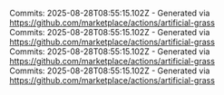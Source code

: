 Commits: 2025-08-28T08:55:15.102Z - Generated via https://github.com/marketplace/actions/artificial-grass
<br>
Commits: 2025-08-28T08:55:15.102Z - Generated via https://github.com/marketplace/actions/artificial-grass
<br>
Commits: 2025-08-28T08:55:15.102Z - Generated via https://github.com/marketplace/actions/artificial-grass
<br>
Commits: 2025-08-28T08:55:15.102Z - Generated via https://github.com/marketplace/actions/artificial-grass
<br>
